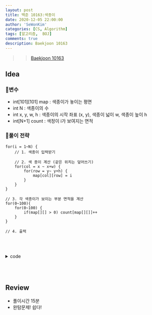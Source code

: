 ```yaml
---
layout: post
title: 백준 10163:색종이
date: 2020-12-05 22:00:00
author: 'SeWonKim'
categories: [CS, Algorithm]
tags: [알고리즘,  BOJ]
comments: true
description: Baekjoon 10163
---
```


> > [Baekjoon 10163](https://www.acmicpc.net/problem/10163)

## Idea

### 🥚변수

- int[101][101] map : 색종이가 놓이는 평면
- int N : 색종이의 수
- int x, y, w, h : 색종이의 시작 좌표 (x, y), 색종이 넓이 w, 색종이 높이 h
- int[N+1] count : 색정이 i가 보여지는 면적

### 🍳풀이 전략

```
for(i = 1~N) {
    // 1. 색종이 입력받기

    // 2. 색 종이 계산 (같은 위치는 덮어쓰기)
    for(col = x ~ x+w) {
        for(row = y~ y+h) {
            map[col][row] = i
        }
    }
}

// 3. 각 색종이가 보이는 부분 면적을 계산
for(0~100){
    for(0~100) {
        if(map[][] > 0) count[map[][]]++
    }
}

// 4. 출력
```

&nbsp;  
&nbsp;

<details>
<summary>code</summary>
<div markdown="1">

```java
import java.util.Scanner;

public class Main {

	public static void main(String[] args) {
		Scanner sc = new Scanner(System.in);
		int N = sc.nextInt();
		int[][] map = new int[101][101];
		int[] count = new int[N+1];

		for (int i = 1; i <= N; i++) {
			int x = sc.nextInt();
			int y = sc.nextInt();
			int w = sc.nextInt();
			int h = sc.nextInt();

			for (int col = 0; col < w; col++) {
				for (int row = 0; row < h; row++) {
					map[x+col][y+row] = i;
				}
			}
		}

		for (int x = 0; x <= 100; x++) {
			for (int y = 0; y <= 100; y++) {
				int num = map[x][y];
				if(num > 0)	count[num]++;
			}
		}

		for(int i = 1; i <= N; i++) {
			System.out.println(count[i]);
		}
		sc.close();
	}

}
```

</div>
</details>

&nbsp;  
&nbsp;

## Review

- 풀이시간 15분
- 완탐문제! 쉽다!

&nbsp;  
&nbsp;
